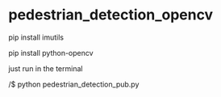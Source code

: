# pedestrian_detection_opencv

pip install imutils

pip install python-opencv


just run in the terminal 

/$ python pedestrian_detection_pub.py
